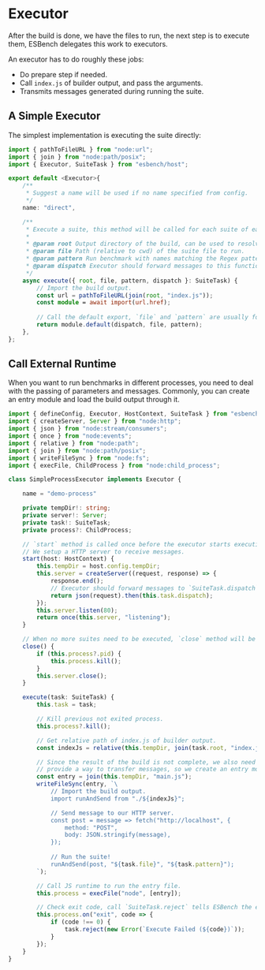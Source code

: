 # Executor

After the build is done, we have the files to run, the next step is to execute them, ESBench delegates this work to executors.

An executor has to do roughly these jobs:

* Do prepare step if needed.
* Call `index.js` of builder output, and pass the arguments.
* Transmits messages generated during running the suite.

## A Simple Executor

The simplest implementation is executing the suite directly:

```typescript
import { pathToFileURL } from "node:url";
import { join } from "node:path/posix";
import { Executor, SuiteTask } from "esbench/host";

export default <Executor>{
	/**
	 * Suggest a name will be used if no name specified from config.
	 */
	name: "direct",

	/**
     * Execute a suite, this method will be called for each suite of each build.
     * 
	 * @param root Output directory of the build, can be used to resolve imports.
	 * @param file Path (relative to cwd) of the suite file to run.
	 * @param pattern Run benchmark with names matching the Regex pattern.
	 * @param dispatch Executor should forward messages to this function.
	 */
	async execute({ root, file, pattern, dispatch }: SuiteTask) {
		// Import the build output.
		const url = pathToFileURL(join(root, "index.js"));
		const module = await import(url.href);
		
		// Call the default export, `file` and `pattern` are usually forwarded directly
		return module.default(dispatch, file, pattern);
	},
};
```

## Call External Runtime

When you want to run benchmarks in different processes, you need to deal with the passing of parameters and messages. Commonly, you can create an entry module and load the build output through it.

```typescript
import { defineConfig, Executor, HostContext, SuiteTask } from "esbench/host";
import { createServer, Server } from "node:http";
import { json } from "node:stream/consumers";
import { once } from "node:events";
import { relative } from "node:path";
import { join } from "node:path/posix";
import { writeFileSync } from "node:fs";
import { execFile, ChildProcess } from "node:child_process";

class SimpleProcessExecutor implements Executor {

	name = "demo-process"

	private tempDir!: string;
	private server!: Server;
	private task!: SuiteTask;
	private process?: ChildProcess;

	// `start` method is called once before the executor starts executing.
	// We setup a HTTP server to receive messages.
	start(host: HostContext) {
		this.tempDir = host.config.tempDir;
		this.server = createServer((request, response) => {
			response.end();
			// Executor should forward messages to `SuiteTask.dispatch`
			return json(request).then(this.task.dispatch);
		});
		this.server.listen(80);
		return once(this.server, "listening");
	}

	// When no more suites need to be executed, `close` method will be called.
	close() {
		if (this.process?.pid) {
			this.process.kill();
		}
		this.server.close();
	}

	execute(task: SuiteTask) {
		this.task = task;

		// Kill previous not exited process.
		this.process?.kill();

		// Get relative path of index.js of builder output.
		const indexJs = relative(this.tempDir, join(task.root, "index.js")).replaceAll("\\", "/");

		// Since the result of the build is not complete, we also need to
		// provide a way to transfer messages, so we create an entry module.
		const entry = join(this.tempDir, "main.js");
		writeFileSync(entry, `\
			// Import the build output.
			import runAndSend from "./${indexJs}";

			// Send message to our HTTP server.
			const post = message => fetch("http://localhost", {
				method: "POST",
				body: JSON.stringify(message),
			});
			
			// Run the suite!
			runAndSend(post, "${task.file}", "${task.pattern}");
		`);

		// Call JS runtime to run the entry file.
		this.process = execFile("node", [entry]);

		// Check exit code, call `SuiteTask.reject` tells ESBench the execution failed.
		this.process.on("exit", code => {
			if (code !== 0) {
				task.reject(new Error(`Execute Failed (${code})`));
			}
		});
	}
}
```
